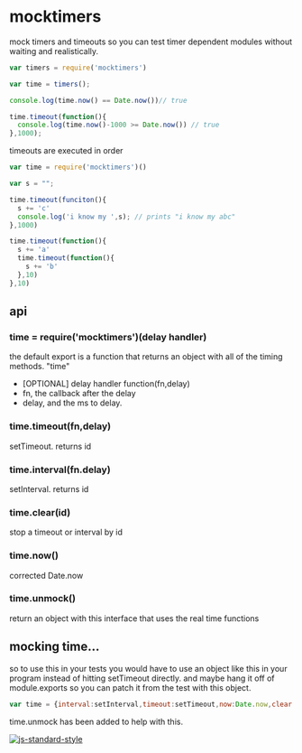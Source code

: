 
# mocktimers

mock timers and timeouts so you can test timer dependent modules without waiting and realistically. 

```js
var timers = require('mocktimers')

var time = timers();

console.log(time.now() == Date.now())// true

time.timeout(function(){
  console.log(time.now()-1000 >= Date.now()) // true
},1000);

```

timeouts are executed in order 


```js
var time = require('mocktimers')()

var s = "";

time.timeout(funciton(){
  s += 'c'
  console.log('i know my ',s); // prints "i know my abc"
},1000)

time.timeout(function(){
  s += 'a'
  time.timeout(function(){
    s += 'b'
  },10)
},10)

```

api
---

### time = require('mocktimers')(delay handler)

the default export is a function that returns an object with all of the timing methods. "time"

 - [OPTIONAL] delay handler function(fn,delay)
  - fn, the callback after the delay 
  - delay, and the ms to delay.

### time.timeout(fn,delay)

 setTimeout. returns id

### time.interval(fn.delay)

 setInterval. returns id

### time.clear(id)

 stop a timeout or interval by id

### time.now()

 corrected Date.now

### time.unmock()

  return an object with this interface that uses the real time functions  

mocking time...
---------------

so to use this in your tests you would have to use an object like this in your program instead of hitting setTimeout directly. and maybe hang it off of module.exports so you can patch it from the test with this object.

```js
var time = {interval:setInterval,timeout:setTimeout,now:Date.now,clear:clearTimeout};
```

time.unmock has been added to help with this.






[![js-standard-style](https://cdn.rawgit.com/feross/standard/master/badge.svg)](https://github.com/feross/standard)
